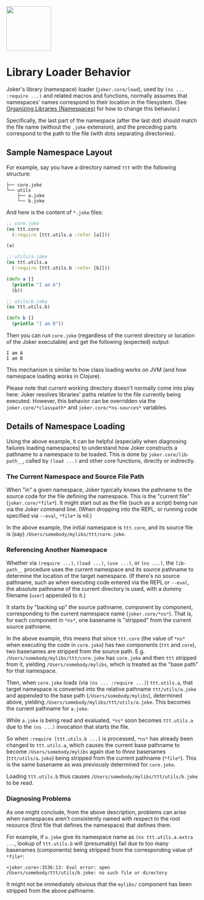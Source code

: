 <img src="https://user-images.githubusercontent.com/882970/48048842-a0224080-e151-11e8-8855-642cf5ef3fdd.png" width="117px"/>

# Library Loader Behavior

Joker's library (namespace) loader (`joker.core/load`), used by `(ns ... :require ...)` and related macros and functions, normally assumes that namespaces' names correspond to their location in the filesystem. (See [Organizing Libraries (Namespaces)](https://github.com/candid82/joker/blob/master/LIBRARIES.md) for how to change this behavior.)

Specifically, the last part of the namespace (after the last dot) should match the file name (without the `.joke` extension), and the preceding parts correspond to the path to the file (with dots separating directories).

## Sample Namespace Layout

For example, say you have a directory named `ttt`  with the following structure:

```
├── core.joke
└── utils
    ├── a.joke
    └── b.joke
```

And here is the content of `*.joke` files:

```clojure
;; core.joke
(ns ttt.core
  (:require [ttt.utils.a :refer [a]]))

(a)

;; utils/a.joke
(ns ttt.utils.a
  (:require [ttt.utils.b :refer [b]]))

(defn a []
  (println "I am A")
  (b))

;; utils/b.joke
(ns ttt.utils.b)

(defn b []
  (println "I am B"))
```

Then you can run `core.joke` (regardless of the current directory or location of the Joker executable) and get the following (expected) output:

```
I am A
I am B
```

This mechanism is similar to how class loading works on JVM (and how namespace loading works in Clojure).

Please note that current working directory doesn't normally come into play here: Joker resolves libraries' paths relative to the file currently being executed. However, this behavior can be overridden via the `joker.core/*classpath*` and `joker.core/*ns-sources*` variables.

## Details of Namespace Loading

Using the above example, it can be helpful (especially when diagnosing failures loading namespaces) to understand how Joker constructs a pathname to a namespace to be loaded. This is done by `joker.core/lib-path__`, called by `(load ...)` and other core functions, directly or indirectly.

### The Current Namespace and Source File Path

When "in" a given namespace, Joker typically knows the pathname to the source code for the file defining the namespace. This is the "current file" (`joker.core/*file*`). It might start out as the file (such as a script) being run via the Joker command line. (When dropping into the REPL, or running code specified via `--eval`, `*file*` is nil.)

In the above example, the initial namespace is `ttt.core`, and its source file is (say) `/Users/somebody/mylibs/ttt/core.joke`.

### Referencing Another Namespace

Whether via `(require ...)`, `(load ...)`, `(use ...)`, or `(ns ...)`, the `lib-path__` procedure uses the current namespace and its source pathname to determine the location of the target namespace. (If there's no source pathname, such as when executing code entered via the REPL or `--eval`, the absolute pathname of the current directory is used, with a dummy filename (`user`) appended to it.)

It starts by "backing up" the source pathname, component by component, corresponding to the current namespace name (`joker.core/*ns*`). That is, for each component in `*ns*`, one basename is "stripped" from the current source pathname.

In the above example, this means that since `ttt.core` (the value of `*ns*` when executing the code in `core.joke`) has two components (`ttt` and `core`), two basenames are stripped from the source path. E.g. `/Users/somebody/mylibs/ttt/core.joke` has `core.joke` and then `ttt` stripped from it, yielding `/Users/somebody/mylibs`, which is treated as the "base path" for that namespace.

Then, when `core.joke` loads (via `(ns ... :require ...)`) `ttt.utils.a`, that target namespace is converted into the relative pathname `ttt/utils/a.joke` and appended to the base path (`/Users/somebody/mylibs`), determined above, yielding `/Users/somebody/mylibs/ttt/utils/a.joke`. This becomes the current pathname for `a.joke`.

While `a.joke` is being read and evaluated, `*ns*` soon becomes `ttt.utils.a` due to the `(ns ...)` invocation that starts the file.

So when `:require [ttt.utils.b ...]` is processed, `*ns*` has already been changed to `ttt.utils.a`, which causes the current base pathname to become `/Users/somebody/mylibs` again due to *three* basenames (`ttt/utils/a.joke`) being stripped from the current pathname (`*file*`). This is the same basename as was previously determined for `core.joke`.

Loading `ttt.utils.b` thus causes `/Users/somebody/mylibs/ttt/utils/b.joke` to be read.

### Diagnosing Problems

As one might conclude, from the above description, problems can arise when namespaces aren't consistently named with respect to the root resource (first file that defines the namespace) that defines them.

For example, if `a.joke` give its namespace name as `(ns ttt.utils.a.extra ...`, lookup of `ttt.utils.b` will (presumably) fail due to too many basenames (components) being stripped from the corresponding value of `*file*`:

```
<joker.core>:3536:13: Eval error: open /Users/somebody/ttt/utils/b.joke: no such file or directory
```

It might not be immediately obvious that the `mylibs/` component has been stripped from the above pathname.
